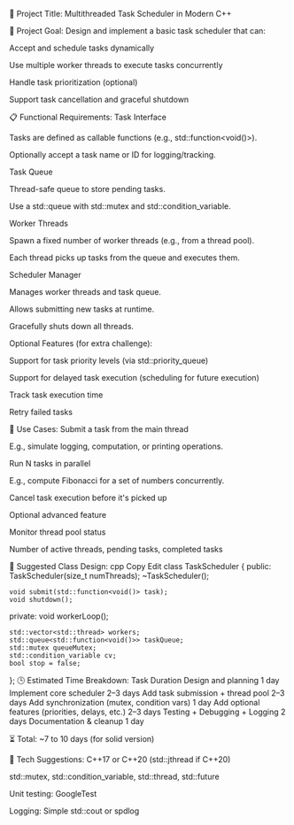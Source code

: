 🧠 Project Title:
Multithreaded Task Scheduler in Modern C++

🎯 Project Goal:
Design and implement a basic task scheduler that can:

Accept and schedule tasks dynamically

Use multiple worker threads to execute tasks concurrently

Handle task prioritization (optional)

Support task cancellation and graceful shutdown

📋 Functional Requirements:
Task Interface

Tasks are defined as callable functions (e.g., std::function<void()>).

Optionally accept a task name or ID for logging/tracking.

Task Queue

Thread-safe queue to store pending tasks.

Use a std::queue with std::mutex and std::condition_variable.

Worker Threads

Spawn a fixed number of worker threads (e.g., from a thread pool).

Each thread picks up tasks from the queue and executes them.

Scheduler Manager

Manages worker threads and task queue.

Allows submitting new tasks at runtime.

Gracefully shuts down all threads.

Optional Features (for extra challenge):

Support for task priority levels (via std::priority_queue)

Support for delayed task execution (scheduling for future execution)

Track task execution time

Retry failed tasks

🧪 Use Cases:
Submit a task from the main thread

E.g., simulate logging, computation, or printing operations.

Run N tasks in parallel

E.g., compute Fibonacci for a set of numbers concurrently.

Cancel task execution before it's picked up

Optional advanced feature

Monitor thread pool status

Number of active threads, pending tasks, completed tasks

🧱 Suggested Class Design:
cpp
Copy
Edit
class TaskScheduler {
public:
    TaskScheduler(size_t numThreads);
    ~TaskScheduler();

    void submit(std::function<void()> task);
    void shutdown();

private:
    void workerLoop();

    std::vector<std::thread> workers;
    std::queue<std::function<void()>> taskQueue;
    std::mutex queueMutex;
    std::condition_variable cv;
    bool stop = false;
};
🕒 Estimated Time Breakdown:
Task	Duration
Design and planning	1 day
Implement core scheduler	2–3 days
Add task submission + thread pool	2–3 days
Add synchronization (mutex, condition vars)	1 day
Add optional features (priorities, delays, etc.)	2–3 days
Testing + Debugging + Logging	2 days
Documentation & cleanup	1 day

⏳ Total: ~7 to 10 days (for solid version)

🧰 Tech Suggestions:
C++17 or C++20 (std::jthread if C++20)

std::mutex, std::condition_variable, std::thread, std::future

Unit testing: GoogleTest

Logging: Simple std::cout or spdlog